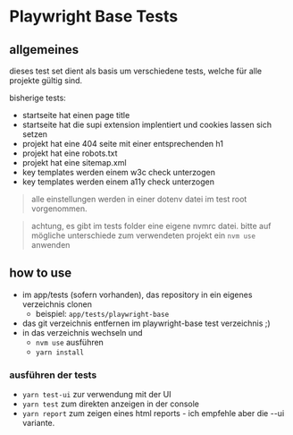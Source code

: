 # Playwright Base Tests

## allgemeines

dieses test set dient als basis um verschiedene tests, welche für alle projekte gültig sind.

bisherige tests:

- startseite hat einen page title
- startseite hat die supi extension implentiert und cookies lassen sich setzen
- projekt hat eine 404 seite mit einer entsprechenden h1
- projekt hat eine robots.txt
- projekt hat eine sitemap.xml
- key templates werden einem w3c check unterzogen
- key templates werden einem a11y check unterzogen

> alle einstellungen werden in einer dotenv datei im test root vorgenommen.

> achtung, es gibt im tests folder eine eigene nvmrc datei. bitte auf mögliche unterschiede zum verwendeten 
> projekt  ein `nvm use` anwenden

## how to use

* im app/tests (sofern vorhanden), das repository in ein eigenes verzeichnis clonen
  * beispiel: `app/tests/playwright-base`
* das git verzeichnis entfernen im playwright-base test verzeichnis ;)
* in das verzeichnis wechseln und
  * `nvm use` ausführen
  * `yarn install`

### ausführen der tests

* `yarn test-ui` zur verwendung mit der UI
* `yarn test` zum direkten anzeigen in der console
* `yarn report` zum zeigen eines html reports - ich empfehle aber die --ui variante.
